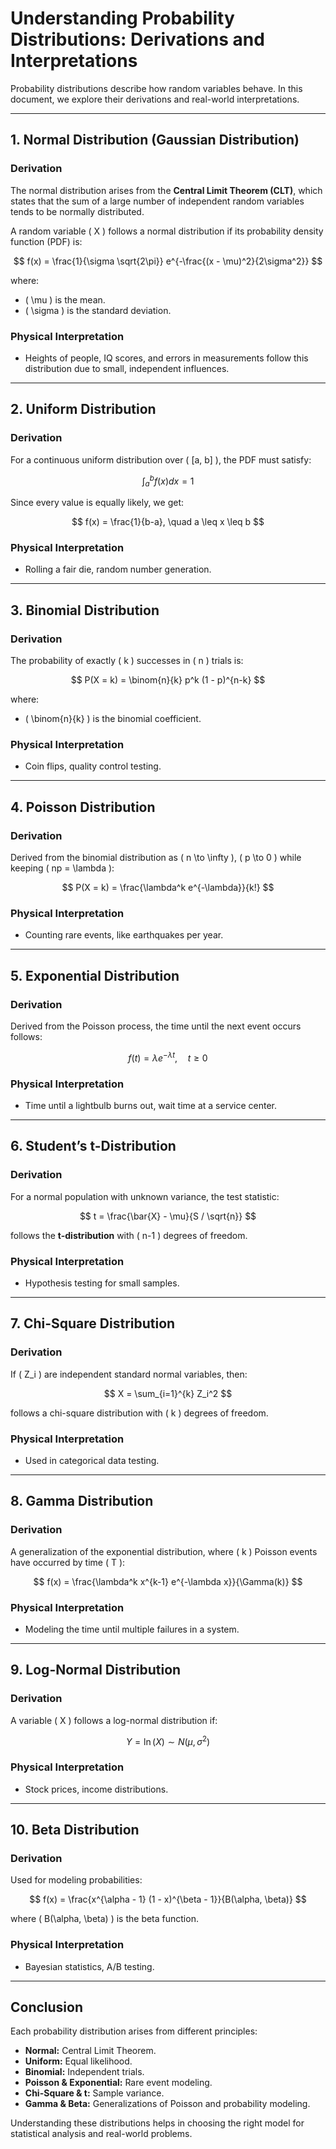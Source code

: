 # **Understanding Probability Distributions: Derivations and Interpretations**

Probability distributions describe how random variables behave. In this document, we explore their derivations and real-world interpretations.

---

## **1. Normal Distribution (Gaussian Distribution)**

### **Derivation**
The normal distribution arises from the **Central Limit Theorem (CLT)**, which states that the sum of a large number of independent random variables tends to be normally distributed.

A random variable \( X \) follows a normal distribution if its probability density function (PDF) is:

$$
f(x) = \frac{1}{\sigma \sqrt{2\pi}} e^{-\frac{(x - \mu)^2}{2\sigma^2}}
$$

where:
- \( \mu \) is the mean.
- \( \sigma \) is the standard deviation.

### **Physical Interpretation**
- Heights of people, IQ scores, and errors in measurements follow this distribution due to small, independent influences.

---

## **2. Uniform Distribution**

### **Derivation**
For a continuous uniform distribution over \( [a, b] \), the PDF must satisfy:

$$
\int_a^b f(x)dx = 1
$$

Since every value is equally likely, we get:

$$
f(x) = \frac{1}{b-a}, \quad a \leq x \leq b
$$

### **Physical Interpretation**
- Rolling a fair die, random number generation.

---

## **3. Binomial Distribution**

### **Derivation**
The probability of exactly \( k \) successes in \( n \) trials is:

$$
P(X = k) = \binom{n}{k} p^k (1 - p)^{n-k}
$$

where:
- \( \binom{n}{k} \) is the binomial coefficient.

### **Physical Interpretation**
- Coin flips, quality control testing.

---

## **4. Poisson Distribution**

### **Derivation**
Derived from the binomial distribution as \( n \to \infty \), \( p \to 0 \) while keeping \( np = \lambda \):

$$
P(X = k) = \frac{\lambda^k e^{-\lambda}}{k!}
$$

### **Physical Interpretation**
- Counting rare events, like earthquakes per year.

---

## **5. Exponential Distribution**

### **Derivation**
Derived from the Poisson process, the time until the next event occurs follows:

$$
f(t) = \lambda e^{-\lambda t}, \quad t \geq 0
$$

### **Physical Interpretation**
- Time until a lightbulb burns out, wait time at a service center.

---

## **6. Student’s t-Distribution**

### **Derivation**
For a normal population with unknown variance, the test statistic:

$$
t = \frac{\bar{X} - \mu}{S / \sqrt{n}}
$$

follows the **t-distribution** with \( n-1 \) degrees of freedom.

### **Physical Interpretation**
- Hypothesis testing for small samples.

---

## **7. Chi-Square Distribution**

### **Derivation**
If \( Z_i \) are independent standard normal variables, then:

$$
X = \sum_{i=1}^{k} Z_i^2
$$

follows a chi-square distribution with \( k \) degrees of freedom.

### **Physical Interpretation**
- Used in categorical data testing.

---

## **8. Gamma Distribution**

### **Derivation**
A generalization of the exponential distribution, where \( k \) Poisson events have occurred by time \( T \):

$$
f(x) = \frac{\lambda^k x^{k-1} e^{-\lambda x}}{\Gamma(k)}
$$

### **Physical Interpretation**
- Modeling the time until multiple failures in a system.

---

## **9. Log-Normal Distribution**

### **Derivation**
A variable \( X \) follows a log-normal distribution if:

$$
Y = \ln(X) \sim N(\mu, \sigma^2)
$$

### **Physical Interpretation**
- Stock prices, income distributions.

---

## **10. Beta Distribution**

### **Derivation**
Used for modeling probabilities:

$$
f(x) = \frac{x^{\alpha - 1} (1 - x)^{\beta - 1}}{B(\alpha, \beta)}
$$

where \( B(\alpha, \beta) \) is the beta function.

### **Physical Interpretation**
- Bayesian statistics, A/B testing.

---

## **Conclusion**
Each probability distribution arises from different principles:
- **Normal:** Central Limit Theorem.
- **Uniform:** Equal likelihood.
- **Binomial:** Independent trials.
- **Poisson & Exponential:** Rare event modeling.
- **Chi-Square & t:** Sample variance.
- **Gamma & Beta:** Generalizations of Poisson and probability modeling.

Understanding these distributions helps in choosing the right model for statistical analysis and real-world problems.

